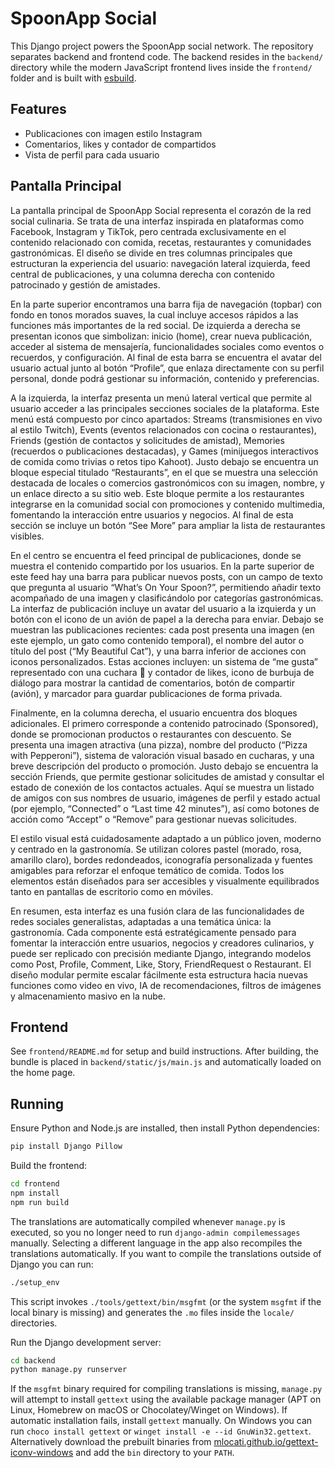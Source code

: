 # SpoonApp Social

This Django project powers the SpoonApp social network. The repository separates
backend and frontend code. The backend resides in the `backend/` directory while
the modern JavaScript frontend lives inside the `frontend/` folder and is built
with [esbuild](https://esbuild.github.io/).

## Features
* Publicaciones con imagen estilo Instagram
* Comentarios, likes y contador de compartidos
* Vista de perfil para cada usuario

## Pantalla Principal

La pantalla principal de SpoonApp Social representa el corazón de la red social culinaria. Se trata de una interfaz inspirada en plataformas como Facebook, Instagram y TikTok, pero centrada exclusivamente en el contenido relacionado con comida, recetas, restaurantes y comunidades gastronómicas. El diseño se divide en tres columnas principales que estructuran la experiencia del usuario: navegación lateral izquierda, feed central de publicaciones, y una columna derecha con contenido patrocinado y gestión de amistades.

En la parte superior encontramos una barra fija de navegación (topbar) con fondo en tonos morados suaves, la cual incluye accesos rápidos a las funciones más importantes de la red social. De izquierda a derecha se presentan iconos que simbolizan: inicio (home), crear nueva publicación, acceder al sistema de mensajería, funcionalidades sociales como eventos o recuerdos, y configuración. Al final de esta barra se encuentra el avatar del usuario actual junto al botón “Profile”, que enlaza directamente con su perfil personal, donde podrá gestionar su información, contenido y preferencias.

A la izquierda, la interfaz presenta un menú lateral vertical que permite al usuario acceder a las principales secciones sociales de la plataforma. Este menú está compuesto por cinco apartados: Streams (transmisiones en vivo al estilo Twitch), Events (eventos relacionados con cocina o restaurantes), Friends (gestión de contactos y solicitudes de amistad), Memories (recuerdos o publicaciones destacadas), y Games (minijuegos interactivos de comida como trivias o retos tipo Kahoot). Justo debajo se encuentra un bloque especial titulado “Restaurants”, en el que se muestra una selección destacada de locales o comercios gastronómicos con su imagen, nombre, y un enlace directo a su sitio web. Este bloque permite a los restaurantes integrarse en la comunidad social con promociones y contenido multimedia, fomentando la interacción entre usuarios y negocios. Al final de esta sección se incluye un botón “See More” para ampliar la lista de restaurantes visibles.

En el centro se encuentra el feed principal de publicaciones, donde se muestra el contenido compartido por los usuarios. En la parte superior de este feed hay una barra para publicar nuevos posts, con un campo de texto que pregunta al usuario “What’s On Your Spoon?”, permitiendo añadir texto acompañado de una imagen y clasificándolo por categorías gastronómicas. La interfaz de publicación incluye un avatar del usuario a la izquierda y un botón con el icono de un avión de papel a la derecha para enviar. Debajo se muestran las publicaciones recientes: cada post presenta una imagen (en este ejemplo, un gato como contenido temporal), el nombre del autor o título del post (“My Beautiful Cat”), y una barra inferior de acciones con iconos personalizados. Estas acciones incluyen: un sistema de “me gusta” representado con una cuchara 🥄 y contador de likes, icono de burbuja de diálogo para mostrar la cantidad de comentarios, botón de compartir (avión), y marcador para guardar publicaciones de forma privada.

Finalmente, en la columna derecha, el usuario encuentra dos bloques adicionales. El primero corresponde a contenido patrocinado (Sponsored), donde se promocionan productos o restaurantes con descuento. Se presenta una imagen atractiva (una pizza), nombre del producto (“Pizza with Pepperoni”), sistema de valoración visual basado en cucharas, y una breve descripción del producto o promoción. Justo debajo se encuentra la sección Friends, que permite gestionar solicitudes de amistad y consultar el estado de conexión de los contactos actuales. Aquí se muestra un listado de amigos con sus nombres de usuario, imágenes de perfil y estado actual (por ejemplo, “Connected” o “Last time 42 minutes”), así como botones de acción como “Accept” o “Remove” para gestionar nuevas solicitudes.

El estilo visual está cuidadosamente adaptado a un público joven, moderno y centrado en la gastronomía. Se utilizan colores pastel (morado, rosa, amarillo claro), bordes redondeados, iconografía personalizada y fuentes amigables para reforzar el enfoque temático de comida. Todos los elementos están diseñados para ser accesibles y visualmente equilibrados tanto en pantallas de escritorio como en móviles.

En resumen, esta interfaz es una fusión clara de las funcionalidades de redes sociales generalistas, adaptadas a una temática única: la gastronomía. Cada componente está estratégicamente pensado para fomentar la interacción entre usuarios, negocios y creadores culinarios, y puede ser replicado con precisión mediante Django, integrando modelos como Post, Profile, Comment, Like, Story, FriendRequest o Restaurant. El diseño modular permite escalar fácilmente esta estructura hacia nuevas funciones como video en vivo, IA de recomendaciones, filtros de imágenes y almacenamiento masivo en la nube.

## Frontend
See `frontend/README.md` for setup and build instructions. After building, the
bundle is placed in `backend/static/js/main.js` and automatically loaded on the home page.

## Running
Ensure Python and Node.js are installed, then install Python dependencies:

```bash
pip install Django Pillow
```

Build the frontend:

```bash
cd frontend
npm install
npm run build
```

The translations are automatically compiled whenever `manage.py` is executed,
so you no longer need to run `django-admin compilemessages` manually. Selecting
a different language in the app also recompiles the translations automatically.
If you want to compile the translations outside of Django you can run:

```bash
./setup_env
```

This script invokes `./tools/gettext/bin/msgfmt` (or the system `msgfmt` if the
local binary is missing) and generates the `.mo` files inside the `locale/`
directories.

Run the Django development server:

```bash
cd backend
python manage.py runserver
```

If the `msgfmt` binary required for compiling translations is missing, `manage.py`
will attempt to install `gettext` using the available package manager
(APT on Linux, Homebrew on macOS or Chocolatey/Winget on Windows). If automatic
installation fails, install `gettext` manually. On Windows you can run
`choco install gettext` or `winget install -e --id GnuWin32.gettext`. Alternatively
download the prebuilt binaries from
[mlocati.github.io/gettext-iconv-windows](https://mlocati.github.io/articles/gettext-iconv-windows.html)
and add the `bin` directory to your `PATH`.
